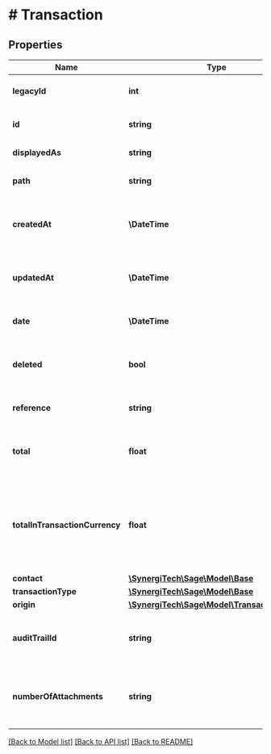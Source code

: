 # # Transaction

## Properties

Name | Type | Description | Notes
------------ | ------------- | ------------- | -------------
**legacyId** | **int** | The legacy ID for the item | [optional]
**id** | **string** | The unique identifier for the item | [optional]
**displayedAs** | **string** | The name of the resource | [optional]
**path** | **string** | The API path for the resource | [optional]
**createdAt** | **\DateTime** | The datetime when the item was created | [optional]
**updatedAt** | **\DateTime** | The datetime when the item was last updated | [optional]
**date** | **\DateTime** | The date of the transaction | [optional]
**deleted** | **bool** | Indicates whether the transaction has been deleted | [optional]
**reference** | **string** | The transaction reference | [optional]
**total** | **float** | The transaction total in the base currency | [optional]
**totalInTransactionCurrency** | **float** | The transaction total in the transaction&#39;s origin&#39;s currency. This is null for some origin types. | [optional]
**contact** | [**\SynergiTech\Sage\Model\Base**](Base.md) |  | [optional]
**transactionType** | [**\SynergiTech\Sage\Model\Base**](Base.md) |  | [optional]
**origin** | [**\SynergiTech\Sage\Model\TransactionOrigin**](TransactionOrigin.md) |  | [optional]
**auditTrailId** | **string** | The original entity that generated the transaction | [optional]
**numberOfAttachments** | **string** | The number of attachments related to the transaction | [optional]

[[Back to Model list]](../../README.md#models) [[Back to API list]](../../README.md#endpoints) [[Back to README]](../../README.md)
